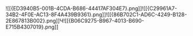 ![[{ED3940B5-001B-4CDA-B686-44417AF304E7}.png]]![[{C29961A7-34B2-4F0E-AC13-8F4A439B9361}.png]]![[{86B702C1-AD6C-4249-B128-2E867813B002}.png]]Ч![[{B06C9275-B967-4013-B690-E715B4307019}.png]]